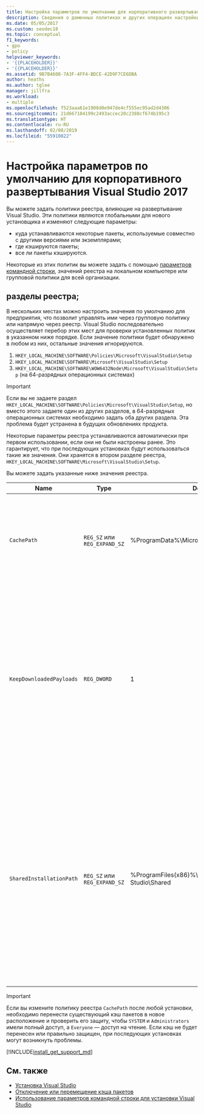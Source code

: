 ```yaml
---
title: Настройка параметров по умолчанию для корпоративного развертывания
description: Сведения о доменных политиках и других операциях настройки для корпоративного развертывания Visual Studio.
ms.date: 05/05/2017
ms.custom: seodec18
ms.topic: conceptual
f1_keywords:
- gpo
- policy
helpviewer_keywords:
- '{{PLACEHOLDER}}'
- '{{PLACEHOLDER}}'
ms.assetid: 9B7B4608-7A3F-4FF4-BDCE-42D9F7CE6DBA
author: heaths
ms.author: tglee
manager: jillfra
ms.workload:
- multiple
ms.openlocfilehash: f523aaa61e1908d0e947de4cf555ec95ad2d4306
ms.sourcegitcommit: 21d667104199c2493accec20c2388cf674b195c3
ms.translationtype: HT
ms.contentlocale: ru-RU
ms.lasthandoff: 02/08/2019
ms.locfileid: "55910822"
---
```

# <a name="set-defaults-for-enterprise-deployments-of-visual-studio-2017"></a>Настройка параметров по умолчанию для корпоративного развертывания Visual Studio 2017

Вы можете задать политики реестра, влияющие на развертывание Visual Studio. Эти политики являются глобальными для нового установщика и изменяют следующие параметры:

- куда устанавливаются некоторые пакеты, используемые совместно с другими версиями или экземплярами;
- где кэшируются пакеты;
- все ли пакеты кэшируются.

Некоторые из этих политик вы можете задать с помощью [параметров командной строки](use-command-line-parameters-to-install-visual-studio.md), значений реестра на локальном компьютере или групповой политики для всей организации.

## <a name="registry-keys"></a>разделы реестра;

В нескольких местах можно настроить значения по умолчанию для предприятия, что позволит управлять ими через групповую политику или напрямую через реестр. Visual Studio последовательно осуществляет перебор этих мест для проверки установленных политик в указанном ниже порядке. Если значение политики будет обнаружено в любом из них, остальные значения игнорируются.

1. `HKEY_LOCAL_MACHINE\SOFTWARE\Policies\Microsoft\VisualStudio\Setup`
2. `HKEY_LOCAL_MACHINE\SOFTWARE\Microsoft\VisualStudio\Setup`
3. `HKEY_LOCAL_MACHINE\SOFTWARE\WOW6432Node\Microsoft\VisualStudio\Setup` (на 64-разрядных операционных системах)

> [!IMPORTANT]
> Если вы не задаете раздел `HKEY_LOCAL_MACHINE\SOFTWARE\Policies\Microsoft\VisualStudio\Setup`, но вместо этого задаете один из других разделов, в 64-разрядных операционных системах необходимо задать оба других раздела. Эта проблема будет устранена в будущих обновлениях продукта.

Некоторые параметры реестра устанавливаются автоматически при первом использовании, если они не были настроены ранее. Это гарантирует, что при последующих установках будут использоваться такие же значения. Они хранятся в втором разделе реестра, `HKEY_LOCAL_MACHINE\SOFTWARE\Microsoft\VisualStudio\Setup`.

Вы можете задать указанные ниже значения реестра.

| **Name** | **Type** | **Default** | **Описание** |
| -------- | -------- | ----------- | --------------- |
| `CachePath` | `REG_SZ` или `REG_EXPAND_SZ` | %ProgramData%\Microsoft\VisualStudio\Packages | Каталог, где хранятся манифесты пакетов и полезные данные (необязательно). Дополнительные сведения см. в статье об [отключении или перемещении кэша пакетов](disable-or-move-the-package-cache.md). |
| `KeepDownloadedPayloads` | `REG_DWORD` | 1 | Сохранение полезных данных пакетов даже после их установки. Это значение можно изменить в любое время. После отключения этой политики удаляются все кэшированные полезные данные пакетов для экземпляров, которые вы восстанавливаете или изменяете. Дополнительные сведения см. в статье об [отключении или перемещении кэша пакетов](disable-or-move-the-package-cache.md). |
| `SharedInstallationPath` | `REG_SZ` или `REG_EXPAND_SZ` | %ProgramFiles(x86)%\Microsoft Visual Studio\Shared | Каталог, в котором устанавливаются некоторые пакеты, используемые совместно несколькими версиями экземпляров Visual Studio. Это значение можно изменить в любое время, но все изменения повлияют только на будущие установки. Все уже установленные продукты необходимо оставить на прежних местах, так как при перемещении они могут работать неправильно. |

> [!IMPORTANT]
> Если вы измените политику реестра `CachePath` после любой установки, необходимо перенести существующий кэш пакетов в новое расположение и проверить его защиту, чтобы `SYSTEM` и `Administrators` имели полный доступ, а `Everyone` — доступ на чтение.
> Если кэш не будет перенесен или правильно защищен, при последующих установках могут возникнуть проблемы.

[!INCLUDE[install_get_support_md](includes/install_get_support_md.md)]

## <a name="see-also"></a>См. также

 * [Установка Visual Studio](install-visual-studio.md)
 * [Отключение или перемещение кэша пакетов](disable-or-move-the-package-cache.md)
 * [Использование параметров командной строки для установки Visual Studio](use-command-line-parameters-to-install-visual-studio.md)
